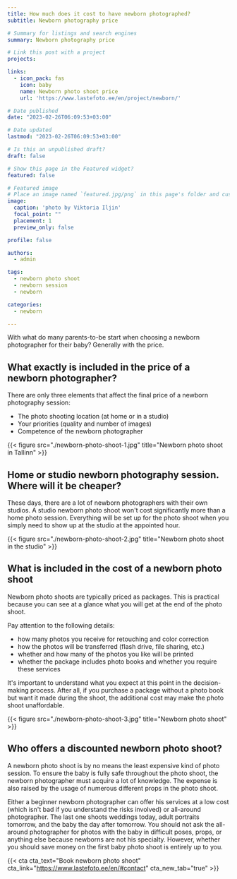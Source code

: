 ```yaml
---
title: How much does it cost to have newborn photographed?
subtitle: Newborn photography price

# Summary for listings and search engines
summary: Newborn photography price

# Link this post with a project
projects: 

links:
  - icon_pack: fas
    icon: baby
    name: Newborn photo shoot price
    url: 'https://www.lastefoto.ee/en/project/newborn/'

# Date published
date: "2023-02-26T06:09:53+03:00"

# Date updated
lastmod: "2023-02-26T06:09:53+03:00"

# Is this an unpublished draft?
draft: false

# Show this page in the Featured widget?
featured: false

# Featured image
# Place an image named `featured.jpg/png` in this page's folder and customize its options here.
image:
  caption: 'photo by Viktoria Iljin'
  focal_point: ""
  placement: 1
  preview_only: false

profile: false

authors:
  - admin

tags:
  - newborn photo shoot
  - newborn session
  - newborn

categories:
  - newborn

---
```

With what do many parents-to-be start when choosing a newborn photographer for their baby? Generally with the price.

## What exactly is included in the price of a newborn photographer?

There are only three elements that affect the final price of a newborn photography session: 
- The photo shooting location (at home or in a studio)
- Your priorities (quality and number of images)
- Competence of the newborn photographer

{{< figure src="./newborn-photo-shoot-1.jpg" title="Newborn photo shoot in Tallinn" >}}

## Home or studio newborn photography session. Where will it be cheaper?
These days, there are a lot of newborn photographers with their own studios. A studio newborn photo shoot won't cost significantly more than a home photo session. Everything will be set up for the photo shoot when you simply need to show up at the studio at the appointed hour.

{{< figure src="./newborn-photo-shoot-2.jpg" title="Newborn photo shoot in the studio" >}}

## What is included in the cost of a newborn photo shoot
Newborn photo shoots are typically priced as packages. This is practical because you can see at a glance what you will get at the end of the photo shoot.

Pay attention to the following details: 
- how many photos you receive for retouching and color correction
- how the photos will be transferred (flash drive, file sharing, etc.)
- whether and how many of the photos you like will be printed
- whether the package includes photo books and whether you require these services

It's important to understand what you expect at this point in the decision-making process. After all, if you purchase a package without a photo book but want it made during the shoot, the additional cost may make the photo shoot unaffordable.

{{< figure src="./newborn-photo-shoot-3.jpg" title="Newborn photo shoot" >}}

## Who offers a discounted newborn photo shoot? 

A newborn photo shoot is by no means the least expensive kind of photo session. To ensure the baby is fully safe throughout the photo shoot, the newborn photographer must acquire a lot of knowledge. The expense is also raised by the usage of numerous different props in the photo shoot. 

Either a beginner newborn photographer can offer his services at a low cost (which isn't bad if you understand the risks involved) or all-around photographer. The last one shoots weddings today, adult portraits tomorrow, and the baby the day after tomorrow. You should not ask the all-around photographer for photos with the baby in difficult poses, props, or anything else because newborns are not his specialty. 
However, whether you should save money on the first baby photo shoot is entirely up to you.

{{< cta cta_text="Book newborn photo shoot" cta_link="https://www.lastefoto.ee/en/#contact" cta_new_tab="true" >}}